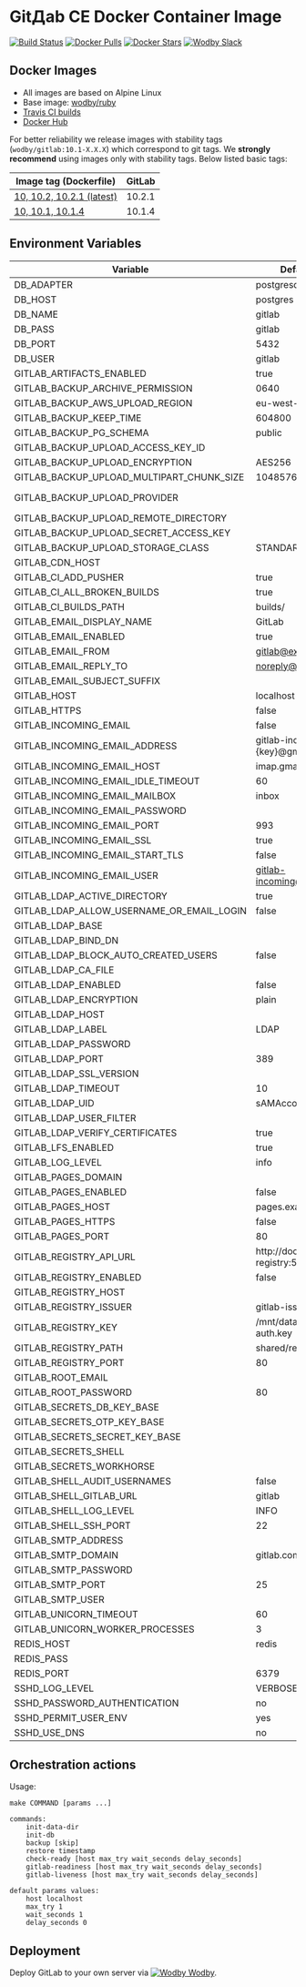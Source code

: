 # GitДab CE Docker Container Image 

[![Build Status](https://travis-ci.org/wodby/gitlab.svg?branch=master)](https://travis-ci.org/wodby/gitlab)
[![Docker Pulls](https://img.shields.io/docker/pulls/wodby/gitlab.svg)](https://hub.docker.com/r/wodby/gitlab)
[![Docker Stars](https://img.shields.io/docker/stars/wodby/gitlab.svg)](https://hub.docker.com/r/wodby/gitlab)
[![Wodby Slack](http://slack.wodby.com/badge.svg)](http://slack.wodby.com)

## Docker Images

* All images are based on Alpine Linux
* Base image: [wodby/ruby](https://github.com/wodby/ruby)
* [Travis CI builds](https://travis-ci.org/wodby/gitlab) 
* [Docker Hub](https://hub.docker.com/r/wodby/gitlab)

For better reliability we release images with stability tags (`wodby/gitlab:10.1-X.X.X`) which correspond to git tags. We **strongly recommend** using images only with stability tags. Below listed basic tags:

| Image tag (Dockerfile)                                                              | GitLab |
| ----------------------------------------------------------------------------------- | ------ |
| [10, 10.2, 10.2.1 (latest)](https://github.com/wodby/gitlab/tree/master/Dockerfile) | 10.2.1 |
| [10, 10.1, 10.1.4](https://github.com/wodby/gitlab/tree/master/Dockerfile)          | 10.1.4 |

## Environment Variables

| Variable                                  | Default Value                         | Description  |
| ----------------------------------------- | ------------------------------------- | ------------ |
| DB_ADAPTER                                | postgresql                            |              |
| DB_HOST                                   | postgres                              |              |
| DB_NAME                                   | gitlab                                |              |
| DB_PASS                                   | gitlab                                |              |
| DB_PORT                                   | 5432                                  |              |
| DB_USER                                   | gitlab                                |              |
| GITLAB_ARTIFACTS_ENABLED                  | true                                  |              |
| GITLAB_BACKUP_ARCHIVE_PERMISSION          | 0640                                  |              |
| GITLAB_BACKUP_AWS_UPLOAD_REGION           | eu-west-1                             |              |
| GITLAB_BACKUP_KEEP_TIME                   | 604800                                |              |
| GITLAB_BACKUP_PG_SCHEMA                   | public                                |              |
| GITLAB_BACKUP_UPLOAD_ACCESS_KEY_ID        |                                       |              |
| GITLAB_BACKUP_UPLOAD_ENCRYPTION           | AES256                                |              |
| GITLAB_BACKUP_UPLOAD_MULTIPART_CHUNK_SIZE | 104857600                             |              |
| GITLAB_BACKUP_UPLOAD_PROVIDER             |                                       | AWS / Google |
| GITLAB_BACKUP_UPLOAD_REMOTE_DIRECTORY     |                                       |              |
| GITLAB_BACKUP_UPLOAD_SECRET_ACCESS_KEY    |                                       |              |
| GITLAB_BACKUP_UPLOAD_STORAGE_CLASS        | STANDARD                              |              |
| GITLAB_CDN_HOST                           |                                       |              |
| GITLAB_CI_ADD_PUSHER                      | true                                  |              |
| GITLAB_CI_ALL_BROKEN_BUILDS               | true                                  |              |
| GITLAB_CI_BUILDS_PATH                     | builds/                               |              |
| GITLAB_EMAIL_DISPLAY_NAME                 | GitLab                                |              |
| GITLAB_EMAIL_ENABLED                      | true                                  |              |
| GITLAB_EMAIL_FROM                         | gitlab@example.com                    |              |
| GITLAB_EMAIL_REPLY_TO                     | noreply@example.com                   |              |
| GITLAB_EMAIL_SUBJECT_SUFFIX               |                                       |              |
| GITLAB_HOST                               | localhost                             |              |
| GITLAB_HTTPS                              | false                                 |              |
| GITLAB_INCOMING_EMAIL                     | false                                 |              |
| GITLAB_INCOMING_EMAIL_ADDRESS             | gitlab-incoming+%{key}@gmail.com      |              |
| GITLAB_INCOMING_EMAIL_HOST                | imap.gmail.com                        |              |
| GITLAB_INCOMING_EMAIL_IDLE_TIMEOUT        | 60                                    |              |
| GITLAB_INCOMING_EMAIL_MAILBOX             | inbox                                 |              |
| GITLAB_INCOMING_EMAIL_PASSWORD            |                                       |              |
| GITLAB_INCOMING_EMAIL_PORT                | 993                                   |              |
| GITLAB_INCOMING_EMAIL_SSL                 | true                                  |              |
| GITLAB_INCOMING_EMAIL_START_TLS           | false                                 |              |
| GITLAB_INCOMING_EMAIL_USER                | gitlab-incoming@gmail.com             |              |
| GITLAB_LDAP_ACTIVE_DIRECTORY              | true                                  |              |
| GITLAB_LDAP_ALLOW_USERNAME_OR_EMAIL_LOGIN | false                                 |              |
| GITLAB_LDAP_BASE                          |                                       |              |
| GITLAB_LDAP_BIND_DN                       |                                       |              |
| GITLAB_LDAP_BLOCK_AUTO_CREATED_USERS      | false                                 |              |
| GITLAB_LDAP_CA_FILE                       |                                       |              |
| GITLAB_LDAP_ENABLED                       | false                                 |              |
| GITLAB_LDAP_ENCRYPTION                    | plain                                 |              |
| GITLAB_LDAP_HOST                          |                                       |              |
| GITLAB_LDAP_LABEL                         | LDAP                                  |              |
| GITLAB_LDAP_PASSWORD                      |                                       |              |
| GITLAB_LDAP_PORT                          | 389                                   |              |
| GITLAB_LDAP_SSL_VERSION                   |                                       |              |
| GITLAB_LDAP_TIMEOUT                       | 10                                    |              |
| GITLAB_LDAP_UID                           | sAMAccountName                        |              |
| GITLAB_LDAP_USER_FILTER                   |                                       |              |
| GITLAB_LDAP_VERIFY_CERTIFICATES           | true                                  |              |
| GITLAB_LFS_ENABLED                        | true                                  |              |
| GITLAB_LOG_LEVEL                          | info                                  |              |
| GITLAB_PAGES_DOMAIN                       |                                       |              |
| GITLAB_PAGES_ENABLED                      | false                                 |              |
| GITLAB_PAGES_HOST                         | pages.example.com                     |              |
| GITLAB_PAGES_HTTPS                        | false                                 |              |
| GITLAB_PAGES_PORT                         | 80                                    |              |
| GITLAB_REGISTRY_API_URL                   | http://docker-registry:5000/          |              |
| GITLAB_REGISTRY_ENABLED                   | false                                 |              |
| GITLAB_REGISTRY_HOST                      |                                       |              |
| GITLAB_REGISTRY_ISSUER                    | gitlab-issuer                         |              |
| GITLAB_REGISTRY_KEY                       | /mnt/data/certs/registry-auth.key     |              |
| GITLAB_REGISTRY_PATH                      | shared/registry                       |              |
| GITLAB_REGISTRY_PORT                      | 80                                    |              |
| GITLAB_ROOT_EMAIL                         |                                       |              |
| GITLAB_ROOT_PASSWORD                      | 80                                    |              |
| GITLAB_SECRETS_DB_KEY_BASE                |                                       |              |
| GITLAB_SECRETS_OTP_KEY_BASE               |                                       |              |
| GITLAB_SECRETS_SECRET_KEY_BASE            |                                       |              |
| GITLAB_SECRETS_SHELL                      |                                       |              |
| GITLAB_SECRETS_WORKHORSE                  |                                       |              |
| GITLAB_SHELL_AUDIT_USERNAMES              | false                                 |              |
| GITLAB_SHELL_GITLAB_URL                   | gitlab                                |              |
| GITLAB_SHELL_LOG_LEVEL                    | INFO                                  |              |
| GITLAB_SHELL_SSH_PORT                     | 22                                    |              |
| GITLAB_SMTP_ADDRESS                       |                                       |              |
| GITLAB_SMTP_DOMAIN                        | gitlab.company.com                    |              |
| GITLAB_SMTP_PASSWORD                      |                                       |              |
| GITLAB_SMTP_PORT                          | 25                                    |              |
| GITLAB_SMTP_USER                          |                                       |              |
| GITLAB_UNICORN_TIMEOUT                    | 60                                    |              |
| GITLAB_UNICORN_WORKER_PROCESSES           | 3                                     |              |
| REDIS_HOST                                | redis                                 |              |
| REDIS_PASS                                |                                       |              |
| REDIS_PORT                                | 6379                                  |              |
| SSHD_LOG_LEVEL                            | VERBOSE                               |              |
| SSHD_PASSWORD_AUTHENTICATION              | no                                    |              |
| SSHD_PERMIT_USER_ENV                      | yes                                   |              |
| SSHD_USE_DNS                              | no                                    |              |

## Orchestration actions

Usage:
```
make COMMAND [params ...]

commands:
    init-data-dir 
    init-db
    backup [skip]
    restore timestamp
    check-ready [host max_try wait_seconds delay_seconds]
    gitlab-readiness [host max_try wait_seconds delay_seconds]
    gitlab-liveness [host max_try wait_seconds delay_seconds]
 
default params values:
    host localhost
    max_try 1
    wait_seconds 1
    delay_seconds 0
```

## Deployment

Deploy GitLab to your own server via [![Wodby](https://www.google.com/s2/favicons?domain=wodby.com) Wodby](https://wodby.com).
